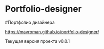 # Portfolio-designer

#Портфолио дизайнера 

https://mavroman.github.io/portfolio-designer/

Текущая версия проекта v0.0.1


